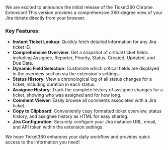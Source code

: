 We are excited to announce the initial release of the Ticket360 Chrome Extension! This version provides a comprehensive 360-degree view of your Jira tickets directly from your browser.

### Key Features:

*   **Instant Ticket Lookup**: Quickly fetch detailed information for any Jira ticket ID.
*   **Comprehensive Overview**: Get a snapshot of critical ticket fields including Assignee, Reporter, Priority, Status, Created, Updated, and Due Date.
*   **Dynamic Field Selection**: Customize which critical fields are displayed in the overview section via the extension's settings.
*   **Status History**: View a chronological log of all status changes for a ticket, including duration in each status.
*   **Assignee History**: Track the complete history of assignee changes for a ticket, showing who was assigned and for how long.
*   **Comment Viewer**: Easily browse all comments associated with a Jira ticket.
*   **Copy to Clipboard**: Conveniently copy formatted ticket overview, status history, and assignee history as HTML for easy sharing.
*   **Jira Configuration**: Securely configure your Jira instance URL, email, and API token within the extension settings.

We hope Ticket360 enhances your daily workflow and provides quick access to the information you need!
